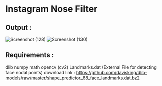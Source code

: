 # Instagram Nose Filter

## Output :
![Screenshot (128)](https://user-images.githubusercontent.com/23066967/79841479-1dd51d00-83d5-11ea-9d57-4fe751b65904.png)
![Screenshot (130)](https://user-images.githubusercontent.com/23066967/79841512-2decfc80-83d5-11ea-90cb-b7b5bb390445.png)

## Requirements : 
dlib
numpy
math
opencv (cv2)
Landmarks.dat (External File for detecting face nodal points) download link : https://github.com/davisking/dlib-models/raw/master/shape_predictor_68_face_landmarks.dat.bz2
